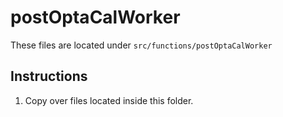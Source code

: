 # postOptaCalWorker

These files are located under `src/functions/postOptaCalWorker`

## Instructions

1. Copy over files located inside this folder.

